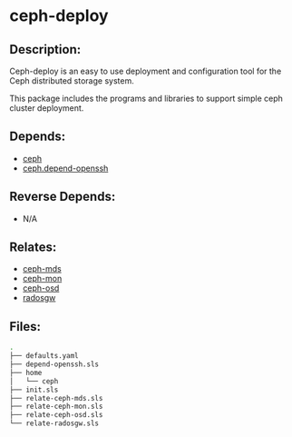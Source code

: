 # ceph-deploy

## Description:

Ceph-deploy is an easy to use deployment and configuration tool for the Ceph distributed storage system.

This package includes the programs and libraries to support simple ceph cluster deployment.

## Depends:

  -  [ceph](/salt/ceph)
  -  [ceph.depend-openssh](/salt/ceph.depend-openssh)

## Reverse Depends:

  -  N/A

## Relates:

  -  [ceph-mds](/salt/ceph-mds)
  -  [ceph-mon](/salt/ceph-mon)
  -  [ceph-osd](/salt/ceph-osd)
  -  [radosgw](/salt/radosgw)

## Files:

```bash
.
├── defaults.yaml
├── depend-openssh.sls
├── home
│   └── ceph
├── init.sls
├── relate-ceph-mds.sls
├── relate-ceph-mon.sls
├── relate-ceph-osd.sls
└── relate-radosgw.sls
```
